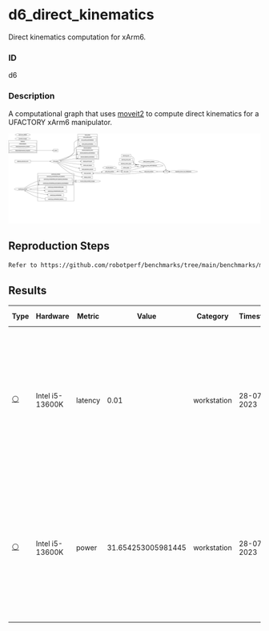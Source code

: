 # d6_direct_kinematics

Direct kinematics computation for xArm6.

### ID
d6

### Description
A computational graph that uses [moveit2](https://github.com/ros-planning/moveit2) to compute direct kinematics for a UFACTORY xArm6 manipulator.

![](../../../imgs/d6_direct_kinematics.svg)

## Reproduction Steps

```bash
Refer to https://github.com/robotperf/benchmarks/tree/main/benchmarks/manipulation/d6_direct_kinematics and review the launch files to reproduce this package.
```

## Results

| Type | Hardware | Metric | Value | Category | Timestamp | Note | Data Source |
| --- | --- | --- | --- | --- | --- | --- | --- |
| [:white_circle:](https://github.com/robotperf/benchmarks/blob/main/benchmarks/README.md#type) | Intel i5-13600K | latency | 0.01 | workstation | 28-07-2023 | mean 0.01 ms ms, rms 0.01 ms ms, max 0.01 ms ms, min 0.00 ms, lost 0.00% | [N/A](https://github.com/robotperf/rosbags/tree/main/N/A) |
| [:white_circle:](https://github.com/robotperf/benchmarks/blob/main/benchmarks/README.md#type) | Intel i5-13600K | power | 31.654253005981445 | workstation | 28-07-2023 | mean 0.01 ms ms, rms 0.01 ms ms, max 0.01 ms ms, min 0.00 ms, lost 0.00% | [N/A](https://github.com/robotperf/rosbags/tree/main/N/A) |

